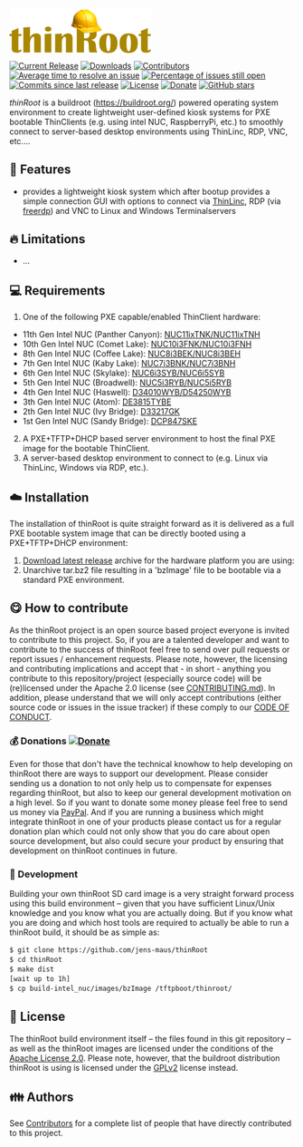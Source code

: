 <img src="buildroot-external/patches/psplash/thinroot/logo.png" width="250px" align="center">

[![Current Release](https://img.shields.io/github/release/jens-maus/thinRoot.svg)](https://github.com/jens-maus/thinRoot/releases/latest)
[![Downloads](https://img.shields.io/github/downloads/jens-maus/thinRoot/latest/total.svg)](https://github.com/jens-maus/thinRoot/releases/latest)
[![Contributors](https://img.shields.io/github/contributors/jens-maus/thinRoot.svg)](https://github.com/jens-maus/thinRoot/graphs/contributors)
[![Average time to resolve an issue](http://isitmaintained.com/badge/resolution/jens-maus/thinRoot.svg)](https://github.com/jens-maus/thinRoot/issues)
[![Percentage of issues still open](http://isitmaintained.com/badge/open/jens-maus/thinRoot.svg)](https://github.com/jens-maus/thinRoot/issues)
[![Commits since last release](https://img.shields.io/github/commits-since/jens-maus/thinRoot/latest.svg)](https://github.com/jens-maus/thinRoot/releases/latest)
[![License](https://img.shields.io/github/license/jens-maus/thinRoot.svg)](https://github.com/jens-maus/thinRoot/blob/master/LICENSE)
[![Donate](https://img.shields.io/badge/donate-PayPal-green.svg)](https://www.paypal.com/cgi-bin/webscr?cmd=_s-xclick&hosted_button_id=RAQSDY9YNZVCL)
[![GitHub stars](https://img.shields.io/github/stars/jens-maus/thinRoot.svg?style=social&label=Star)](https://github.com/jens-maus/thinRoot/stargazers/)

_thinRoot_ is a buildroot (https://buildroot.org/) powered operating system environment to create lightweight user-defined kiosk systems for PXE bootable ThinClients (e.g. using intel NUC, RaspberryPi, etc.) to smoothly connect to server-based desktop environments using ThinLinc, RDP, VNC, etc....

## :cookie: Features
* provides a lightweight kiosk system which after bootup provides a simple connection GUI with options to connect via [ThinLinc](http://www.cendio.se/), RDP (via [freerdp](http://www.freerdp.com)) and VNC to Linux and Windows Terminalservers

## :fire: Limitations
* ...

## :computer: Requirements

1. One of the following PXE capable/enabled ThinClient hardware:
  * 11th Gen Intel NUC (Panther Canyon): [NUC11ixTNK/NUC11ixTNH](https://www.intel.com/content/www/us/en/products/sku/205593/intel-nuc-11-pro-kit-nuc11tnki3/specifications.html)
  * 10th Gen Intel NUC (Comet Lake): [NUC10i3FNK/NUC10i3FNH](https://www.intel.com/content/www/us/en/products/boards-kits/nuc/kits/nuc10i3fnk.html)
  * 8th Gen Intel NUC (Coffee Lake): [NUC8i3BEK/NUC8i3BEH](https://www.intel.com/content/www/us/en/products/boards-kits/nuc/kits/nuc8i3bek.html)
  * 7th Gen Intel NUC (Kaby Lake): [NUC7i3BNK/NUC7i3BNH](https://www.intel.com/content/www/us/en/products/boards-kits/nuc/kits/nuc7i3bnk.html)
  * 6th Gen Intel NUC (Skylake): [NUC6i3SYB/NUC6i5SYB](https://www.intel.com/content/www/us/en/products/boards-kits/nuc/kits/nuc6i3syk.html)
  * 5th Gen Intel NUC (Broadwell): [NUC5i3RYB/NUC5i5RYB](http://www.intel.de/content/www/us/en/nuc/nuc-kit-nuc5i3ryk.html)
  * 4th Gen Intel NUC (Haswell): [D34010WYB/D54250WYB](http://www.intel.de/content/www/us/en/nuc/nuc-kit-d34010wykh-board-d34010wyb.html)
  * 3th Gen Intel NUC (Atom): [DE3815TYBE](http://www.intel.de/content/www/us/en/nuc/nuc-kit-de3815tykhe-board-de3815tybe.html)
  * 2th Gen Intel NUC (Ivy Bridge): [D33217GK](http://www.intel.com/content/www/us/en/support/boards-and-kits/intel-nuc-boards/intel-nuc-board-d33217gk.html)
  * 1st Gen Intel NUC (Sandy Bridge): [DCP847SKE](http://www.intel.de/content/www/us/en/nuc/nuc-kit-dccp847dye-board-dcp847ske.html)
2. A PXE+TFTP+DHCP based server environment to host the final PXE image for the bootable ThinClient.
3. A server-based desktop environment to connect to (e.g. Linux via ThinLinc, Windows via RDP, etc.).

## :cloud: Installation
The installation of thinRoot is quite straight forward as it is delivered as a full PXE bootable system image that can be directly booted using a PXE+TFTP+DHCP environment:

1. [Download latest release](https://github.com/jens-maus/thinRoot/releases) archive for the hardware platform you are using:
2. Unarchive tar.bz2 file resulting in a 'bzImage' file to be bootable via a standard PXE environment.

## :yum: How to contribute
As the thinRoot project is an open source based project everyone is invited to contribute to this project. So, if you are a talented developer and want to contribute to the success of thinRoot feel free to send over pull requests or report issues / enhancement requests. Please note, however, the licensing and contributing implications and accept that - in short - anything you contribute to this repository/project (especially source code) will be (re)licensed under the Apache 2.0 license (see [CONTRIBUTING.md](CONTRIBUTING.md)). In addition, please understand that we will only accept contributions (either source code or issues in the issue tracker) if these comply to our [CODE OF CONDUCT](CODE_OF_CONDUCT.md).

### :moneybag: Donations [![Donate](https://img.shields.io/badge/donate-PayPal-green.svg)](https://www.paypal.com/cgi-bin/webscr?cmd=_s-xclick&hosted_button_id=RAQSDY9YNZVCL)
Even for those that don't have the technical knowhow to help developing on thinRoot there are ways to support our development. Please consider sending us a donation to not only help us to compensate for expenses regarding thinRoot, but also to keep our general development motivation on a high level. So if you want to donate some money please feel free to send us money via [PayPal](https://www.paypal.com/cgi-bin/webscr?cmd=_s-xclick&hosted_button_id=RAQSDY9YNZVCL). And if you are running a business which might integrate thinRoot in one of your products please contact us for a regular donation plan which could not only show that you do care about open source development, but also could secure your product by ensuring that development on thinRoot continues in future.

### :construction: Development
Building your own thinRoot SD card image is a very straight forward process using this build environment – given that you have sufficient Linux/Unix knowledge and you know what you are actually doing. But if you know what you are doing and which host tools are required to actually be able to run a thinRoot build, it should be as simple as:

```sh
$ git clone https://github.com/jens-maus/thinRoot
$ cd thinRoot
$ make dist
[wait up to 1h]
$ cp build-intel_nuc/images/bzImage /tftpboot/thinroot/
```

## :scroll: License
The thinRoot build environment itself – the files found in this git repository – as well as the thinRoot images are licensed under the conditions of the [Apache License 2.0](https://opensource.org/licenses/Apache-2.0). Please note, however, that the buildroot distribution thinRoot is using is licensed under the [GPLv2](http://www.gnu.org/licenses/gpl-2.0.html) license instead.

## :family: Authors
See [Contributors](https://github.com/jens-maus/thinRoot/graphs/contributors) for a complete list of people that have directly contributed to this project.
